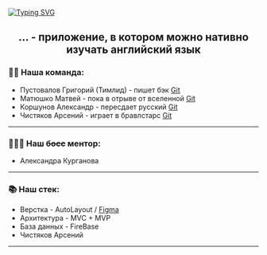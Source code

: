 <a href="https://git.io/typing-svg"><img src="https://readme-typing-svg.demolab.com?font=Ubuntu&weight=500&size=40&duration=5500&pause=1000&color=000000&center=true&vCenter=true&multiline=true&random=false&width=1000&height=50&lines=%D0%9F%D1%80%D0%B8%D0%B2%D0%B5%D1%82%2C+%D0%BC%D1%8B+%D1%80%D0%B0%D0%B7%D1%80%D0%B0%D0%B1%D0%B0%D1%82%D1%8B%D0%B2%D0%B0%D0%B5%D0%BC+%D0%BF%D1%80%D0%B8%D0%BB%D0%BE%D0%B6%D0%B5%D0%BD%D0%B8%D0%B5+..." alt="Typing SVG" /></a>
<h2 align="center">... - приложение, в котором можно нативно изучать английский язык</h2>
<h3>🤹‍♂️ Наша команда:</h3>
<ul>
  <li>Пустовалов Григорий (Тимлид) - пишет бэк <a href="https://github.com/gp8stvlv">Git</a></li>
  <li>Матюшко Матвей - пока в отрыве от вселенной <a href="https://github.com/ma14ew">Git</a></li>
  <li>Коршунов Александр - пересдает русский <a href="https://github.com/CherryProgger">Git</a></li>
  <li>Чистяков Арсений - играет в бравлстарс <a href="https://github.com/Senyakas">Git</a></li>
</ul>
<hr>
<h3>👩🏼‍💻 Наш <s>босс</s> ментор:</h3>
<ul>
  <li>Александра Курганова</li>
</ul>
<hr>
<h3>📚 Наш стек:</h3>
<ul>
  <li>Верстка - AutoLayout / <a href="https://www.figma.com/file/wxKMX9MxF8zgmq7ZrVekZ9/Untitled?type=design&node-id=23%3A798&mode=design&t=OeAxZfH8RPsutNgd-1">Figma</a></li>
  <li>Архитектура - MVC + MVP</li>
  <li>База данных - FireBase</li>
  <li>Чистяков Арсений</li>
</ul>
<hr>
